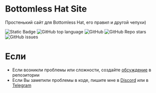 # Bottomless Hat Site

Простенький сайт для Bottomless Hat, его правил и другой чепухи)

![Static Badge](https://img.shields.io/badge/fockusty-bottmlesshat-bottmlesshat)
![GitHub top language](https://img.shields.io/github/languages/top/fockusty/bottmless-hat)
![GitHub](https://img.shields.io/github/license/fockusty/bottmless-hat)
![GitHub Repo stars](https://img.shields.io/github/stars/fockusty/bottmless-hat)
![GitHub issues](https://img.shields.io/github/issues/fockusty/bottmless-hat)

# Если
- Если возникли проблемы или сложности, создайте [обсуждение](https://github.com/fockusty/bottmless-hat/issues/new/choose) в репозитории
- Если Вы заметили проблемы в коде, пишите мне в [Discord](https://discord.gg/5MJrRjzPec) или в [Telegram](https://t.me/FOCKUSTY)